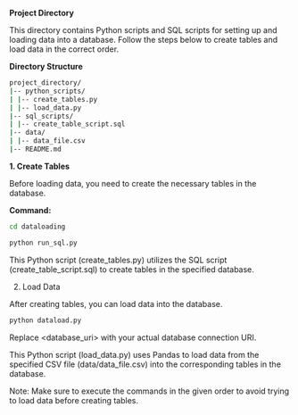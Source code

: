 **Project Directory**

This directory contains Python scripts and SQL scripts for setting up and loading data into a database. Follow the steps below to create tables and load data in the correct order.

**Directory Structure**
```bash
project_directory/
|-- python_scripts/
| |-- create_tables.py
| |-- load_data.py
|-- sql_scripts/
| |-- create_table_script.sql
|-- data/
| |-- data_file.csv
|-- README.md
```

**1. Create Tables**

Before loading data, you need to create the necessary tables in the database.

**Command:**

```bash
cd dataloading

```

```bash
python run_sql.py 
```

This Python script (create_tables.py) utilizes the SQL script (create_table_script.sql) to create tables in the specified database.

2. Load Data

After creating tables, you can load data into the database.

```bash
python dataload.py 
```
Replace <database_uri> with your actual database connection URI.

This Python script (load_data.py) uses Pandas to load data from the specified CSV file (data/data_file.csv) into the corresponding tables in the database.

Note: Make sure to execute the commands in the given order to avoid trying to load data before creating tables.